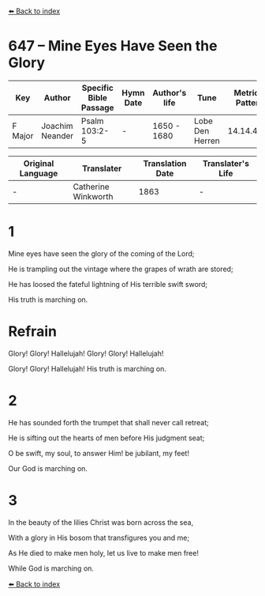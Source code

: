 [⬅️ Back to index](../README.md)

# 647 – Mine Eyes Have Seen the Glory

Key | Author   | Specific Bible Passage     |Hymn Date |Author's life |Tune |Metrical Pattern   |Composer/Source                                                                                        
-- | --------- | ---------------------------|----------|--------------|-----|-------------------|-------------   
F Major  | Joachim Neander      | Psalm 103:2-5 | -  | 1650 - 1680 | Lobe Den Herren | 14.14.4.7.8 | Chorale Book for England, 1863 

Original Language | Translater | Translation Date   | Translater's Life     
----------------- | --------- | --------------------|-------------   
\-  | Catherine Winkworth      | 1863 | -  | 1827 - 1878 



# 1

Mine eyes have seen the glory of the coming of the Lord;

He is trampling out the vintage where the grapes of wrath are stored;

He has loosed the fateful lightning of His terrible swift sword;

His truth is marching on.



# Refrain

Glory! Glory! Hallelujah! Glory! Glory! Hallelujah!

Glory! Glory! Hallelujah! His truth is marching on.



# 2

He has sounded forth the trumpet that shall never call retreat;

He is sifting out the hearts of men before His judgment seat;

O be swift, my soul, to answer Him! be jubilant, my feet!

Our God is marching on.



# 3

In the beauty of the lilies Christ was born across the sea,

With a glory in His bosom that transfigures you and me;

As He died to make men holy, let us live to make men free!

While God is marching on.

[⬅️ Back to index](../README.md)
